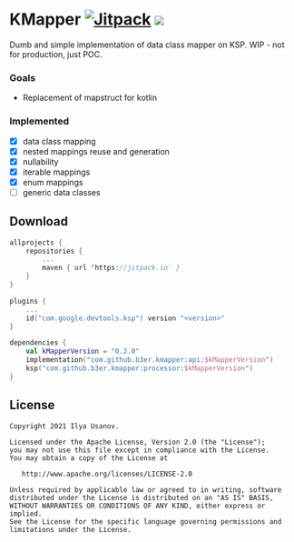 KMapper [![Jitpack](https://jitpack.io/v/b3er/kmapper.svg)](https://jitpack.io/v/b3er/kmapper) [![](https://jitci.com/gh/b3er/kmapper/svg)](https://jitci.com/gh/b3er/kmapper)
===
Dumb and simple implementation of data class mapper on KSP. WIP - not for production, just POC.

### Goals

* Replacement of mapstruct for kotlin

### Implemented

- [x] data class mapping
- [x] nested mappings reuse and generation
- [x] nullability
- [x] iterable mappings
- [x] enum mappings
- [ ] generic data classes

Download
---

```kotlin
allprojects {
    repositories {
        ...
        maven { url 'https://jitpack.io' }
    }
}

plugins {
    ...
    id("com.google.devtools.ksp") version "<version>"
}

dependencies {
    val kMapperVersion = "0.2.0"
    implementation("com.github.b3er.kmapper:api:$kMapperVersion")
    ksp("com.github.b3er.kmapper:processor:$kMapperVersion")
}
```

License
---

```text
Copyright 2021 Ilya Usanov.

Licensed under the Apache License, Version 2.0 (the "License");
you may not use this file except in compliance with the License.
You may obtain a copy of the License at

   http://www.apache.org/licenses/LICENSE-2.0

Unless required by applicable law or agreed to in writing, software
distributed under the License is distributed on an "AS IS" BASIS,
WITHOUT WARRANTIES OR CONDITIONS OF ANY KIND, either express or implied.
See the License for the specific language governing permissions and
limitations under the License.
```
